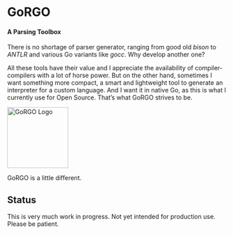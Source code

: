 # GoRGO

#### A Parsing Toolbox

There is no shortage of parser generator, ranging from good old *bison* to *ANTLR* and various Go variants like *gocc*.
Why develop another one?

All these tools have their value and I appreciate the availability of compiler-compilers with a lot of horse power. But on the other hand, sometimes I want something more compact, a smart and lightweight tool to generate an interpreter for a custom language. And I want it in native Go, as this is what I currently use for Open Source. That’s what GoRGO strives to be.

<img alt="GoRGO Logo" src="http://npillmayer.github.io/img/GoRGO-Logo-Text.svg" width="140" style="max-width:140">

GoRGO is a little different.

## Status
This is very much work in progress. Not yet intended for production use. Please be patient.
